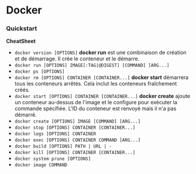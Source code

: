 # Docker

### Quickstart

**CheatSheet**

- `docker version [OPTIONS]`
  **docker run** est une combinaison de création et de démarrage. Il crée le conteneur et le démarre.
- `docker run [OPTIONS] IMAGE[:TAG|@DIGEST] [COMMAND] [ARG...]`
- `docker ps [OPTIONS]`
- `docker rm [OPTIONS] CONTAINER [CONTAINER...]`
  **docker start** démarrera tous les conteneurs arrêtés. Cela inclut les conteneurs fraîchement créés.
- `docker start [OPTIONS] CONTAINER [CONTAINER...]`
  **docker create** ajoute un conteneur au-dessus de l'image et le configure pour exécuter la commande spécifiée. L'ID du conteneur est renvoyé mais il n'a pas démarré.
- `docker create [OPTIONS] IMAGE [COMMAND] [ARG...]`
- `docker stop [OPTIONS] CONTAINER [CONTAINER...]`
- `docker logs [OPTIONS] CONTAINER`
- `docker exec [OPTIONS] CONTAINER COMMAND [ARG...]`
- `docker build [OPTIONS] PATH | URL | -`
- `docker kill [OPTIONS] CONTAINER [CONTAINER...]`
- `docker system prune [OPTIONS]`
- `docker image COMMAND`
